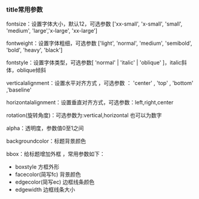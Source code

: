 ### title常用参数

fontsize：设置字体大小，默认12，可选参数 ['xx-small', 'x-small', 'small', 'medium', 'large','x-large', 'xx-large']

fontweight：设置字体粗细，可选参数 ['light', 'normal', 'medium', 'semibold', 'bold', 'heavy', 'black']

fontstyle：设置字体类型，可选参数[ 'normal' | 'italic' | 'oblique' ]，italic斜体，oblique倾斜

verticalalignment：设置水平对齐方式 ，可选参数 ： 'center' , 'top' , 'bottom' ,'baseline' 

horizontalalignment：设置垂直对齐方式，可选参数：left,right,center

rotation(旋转角度)：可选参数为:vertical,horizontal 也可以为数字

alpha：透明度，参数值0至1之间

backgroundcolor：标题背景颜色

bbox：给标题增加外框 ，常用参数如下：

- boxstyle 方框外形
- facecolor(简写fc) 背景颜色
- edgecolor(简写ec) 边框线条颜色
- edgewidth 边框线条大小